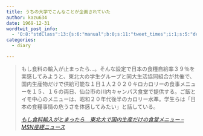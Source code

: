 ```yaml
---
title: うちの大学でこんなことが企画されていた
author: kazu634
date: 1969-12-31
wordtwit_post_info:
  - 'O:8:"stdClass":13:{s:6:"manual";b:0;s:11:"tweet_times";i:1;s:5:"delay";i:0;s:7:"enabled";i:1;s:10:"separation";s:2:"60";s:7:"version";s:3:"3.7";s:14:"tweet_template";b:0;s:6:"status";i:2;s:6:"result";a:0:{}s:13:"tweet_counter";i:2;s:13:"tweet_log_ids";a:1:{i:0;i:3573;}s:9:"hash_tags";a:0:{}s:8:"accounts";a:1:{i:0;s:7:"kazu634";}}'
categories:
  - diary

---
```

<div class="section">
<blockquote title="もし食料輸入がとまったら　東北大で国内生産だけの食堂メニュー - MSN産経ニュース" cite="http://sankei.jp.msn.com/economy/business/080102/biz0801021727000-n1.htm">
<p>
      もし食料の輸入が止まったら…。そんな設定で日本の食糧自給率３９％を実感してみようと、東北大の学生グループと同大生活協同組合が共催で、国内生産物だけで供給可能な１日１人２０２０キロカロリーの食事メニューを１５、１６の両日、仙台市の川内キャンパス食堂で提供する。ご飯とイモ中心のメニューは、昭和２０年代後半のカロリー水準。学生らは「日本の食糧事情の危うさを体感してみたい」と話している。
</p>
    
<p>
<cite><a href="http://sankei.jp.msn.com/economy/business/080102/biz0801021727000-n1.htm" onclick="__gaTracker('send', 'event', 'outbound-article', 'http://sankei.jp.msn.com/economy/business/080102/biz0801021727000-n1.htm', 'もし食料輸入がとまったら　東北大で国内生産だけの食堂メニュー &#8211; MSN産経ニュース');" target="_blank">もし食料輸入がとまったら　東北大で国内生産だけの食堂メニュー &#8211; MSN産経ニュース</a></cite>
</p>
</blockquote>
</div>
